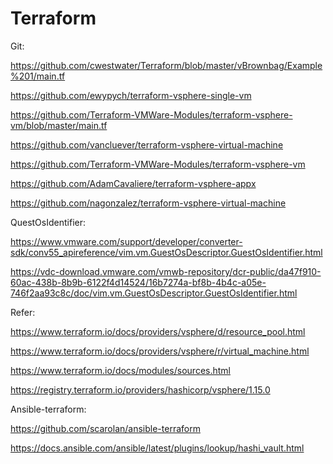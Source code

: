 # Terraform
Git:

https://github.com/cwestwater/Terraform/blob/master/vBrownbag/Example%201/main.tf

https://github.com/ewypych/terraform-vsphere-single-vm

https://github.com/Terraform-VMWare-Modules/terraform-vsphere-vm/blob/master/main.tf

https://github.com/vancluever/terraform-vsphere-virtual-machine

https://github.com/Terraform-VMWare-Modules/terraform-vsphere-vm

https://github.com/AdamCavaliere/terraform-vsphere-appx

https://github.com/nagonzalez/terraform-vsphere-virtual-machine


QuestOsIdentifier:

https://www.vmware.com/support/developer/converter-sdk/conv55_apireference/vim.vm.GuestOsDescriptor.GuestOsIdentifier.html

https://vdc-download.vmware.com/vmwb-repository/dcr-public/da47f910-60ac-438b-8b9b-6122f4d14524/16b7274a-bf8b-4b4c-a05e-746f2aa93c8c/doc/vim.vm.GuestOsDescriptor.GuestOsIdentifier.html



Refer:

https://www.terraform.io/docs/providers/vsphere/d/resource_pool.html

https://www.terraform.io/docs/providers/vsphere/r/virtual_machine.html

https://www.terraform.io/docs/modules/sources.html

https://registry.terraform.io/providers/hashicorp/vsphere/1.15.0



Ansible-terraform:

https://github.com/scarolan/ansible-terraform

https://docs.ansible.com/ansible/latest/plugins/lookup/hashi_vault.html
